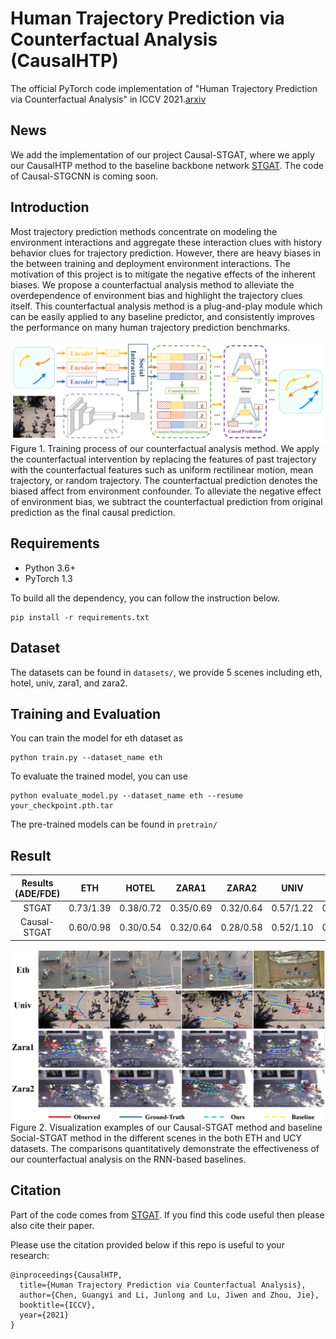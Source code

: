# Human Trajectory Prediction via Counterfactual Analysis (CausalHTP)
The official PyTorch code implementation of "Human Trajectory Prediction via Counterfactual Analysis" in ICCV 2021.[arxiv](https://arxiv.org/pdf/2107.14202.pdf)

## News
We add the implementation of our project Causal-STGAT, where we apply our CausalHTP method to the baseline backbone network [STGAT](https://github.com/huang-xx/STGAT). The code of Causal-STGCNN is coming soon.

## Introduction

Most trajectory prediction methods concentrate on modeling the environment interactions and aggregate these interaction clues
with history behavior clues for trajectory prediction. However, there are heavy biases in the between training and deployment environment interactions. The motivation of this project is to mitigate the negative effects of the inherent biases. We propose a
counterfactual analysis method to alleviate the overdependence of environment bias and highlight the trajectory clues itself. This counterfactual analysis method is a plug-and-play module which can be easily applied to any baseline predictor, and consistently improves the performance on many human trajectory prediction benchmarks.

![image](https://github.com/CHENGY12/CausalHTP/blob/main/images/method.png)
Figure 1. Training process of our counterfactual analysis method. We apply the counterfactual intervention by replacing the features of past trajectory with the counterfactual features such as uniform rectilinear motion, mean trajectory, or random trajectory. The counterfactual prediction denotes the biased affect from environment confounder. To alleviate the negative effect of environment bias, we subtract the counterfactual prediction from original prediction as the final causal prediction.


## Requirements
- Python 3.6+
- PyTorch 1.3

To build all the dependency, you can follow the instruction below.
```
pip install -r requirements.txt
```


## Dataset

The datasets can be found in `datasets/`, we provide 5 scenes including eth, hotel, univ, zara1, and zara2.

## Training and Evaluation

You can train the model for eth dataset as 
```
python train.py --dataset_name eth
```

To evaluate the trained model, you can use
```
python evaluate_model.py --dataset_name eth --resume your_checkpoint.pth.tar
```
The pre-trained models can be found in `pretrain/`

## Result

| Results (ADE/FDE) | ETH   | HOTEL | ZARA1 | ZARA2 | UNIV | AVG |
| :------------: | :---: | :---: | :---: | :---: | :---: | :---: |
| STGAT          | 0.73/1.39 | 0.38/0.72 | 0.35/0.69 | 0.32/0.64 | 0.57/1.22 | 0.47/0.93 |
| Causal-STGAT   | 0.60/0.98 | 0.30/0.54 | 0.32/0.64 | 0.28/0.58 | 0.52/1.10 | 0.40/0.77 |

![image](https://github.com/CHENGY12/CausalHTP/blob/main/images/examples_social-stgat.png)
Figure 2. Visualization examples of our Causal-STGAT method and baseline Social-STGAT method in the different scenes in the both ETH and UCY datasets. The comparisons quantitatively demonstrate the effectiveness of our counterfactual analysis on the RNN-based baselines.

## Citation

Part of the code comes from [STGAT](https://github.com/huang-xx/STGAT). If you find this code useful then please also cite their paper.

Please use the citation provided below if this repo is useful to your research:

```
@inproceedings{CausalHTP,
  title={Human Trajectory Prediction via Counterfactual Analysis},
  author={Chen, Guangyi and Li, Junlong and Lu, Jiwen and Zhou, Jie},
  booktitle={ICCV},
  year={2021}
}
```